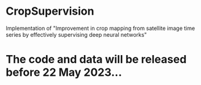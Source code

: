 # CropSupervision
Implementation of "Improvement in crop mapping from satellite image time series by effectively supervising deep neural networks"

# The code and data will be released before 22 May 2023...
